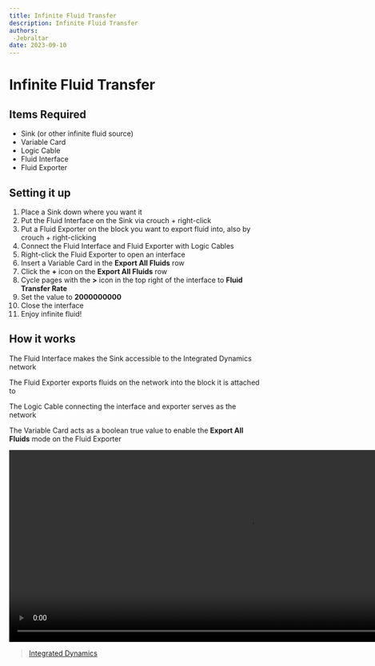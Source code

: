 ```yaml
---
title: Infinite Fluid Transfer
description: Infinite Fluid Transfer
authors:
 -Jebraltar
date: 2023-09-10
---
```


# Infinite Fluid Transfer

## Items Required
 - Sink (or other infinite fluid source)
 - Variable Card
 - Logic Cable
 - Fluid Interface
 - Fluid Exporter

## Setting it up

  1. Place a Sink down where you want it
  2. Put the Fluid Interface on the Sink via crouch + right-click
  3. Put a Fluid Exporter on the block you want to export fluid into, also by crouch + right-clicking
  4. Connect the Fluid Interface and Fluid Exporter with Logic Cables
  5. Right-click the Fluid Exporter to open an interface
  6. Insert a Variable Card in the **Export All Fluids** row
  7. Click the **+** icon on the **Export All Fluids** row
  8. Cycle pages with the **>** icon in the top right of the interface to **Fluid Transfer Rate**
  9. Set the value to **2000000000**
  10. Close the interface
  11. Enjoy infinite fluid!

## How it works

The Fluid Interface makes the Sink accessible to the Integrated Dynamics network

The Fluid Exporter exports fluids on the network into the block it is attached to

The Logic Cable connecting the interface and exporter serves as the network

The Variable Card acts as a boolean true value to enable the **Export All Fluids** mode on the Fluid Exporter

<video width='960' height='384' controls>
  <source src='../img/JgeZnCD.mp4' type='video/mp4'>
</video>

> [Integrated Dynamics](https://legacy.curseforge.com/minecraft/mc-mods/integrated-dynamics)
